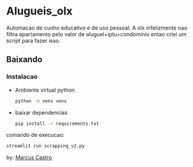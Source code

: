 # Alugueis_olx
 
Automacao de cunho educativo e de uso pessoal.
A olx infelizmente nao filtra apartamento pelo valor de aluguel+iptu+condominio
entao criei um script para fazer isso.

## Baixando

### Instalacao

- Ambiente virtual python

    ```bash
    python -m venv venv
    ```

- baixar dependencias

    ```bash
    pip install -r requirements.txt
    ```

comando de execucao:

```bash
streamlit run scrapping_v2.py
```

by: [Marcus Castro](https://www.linkedin.com/in/marcus-castroo/)